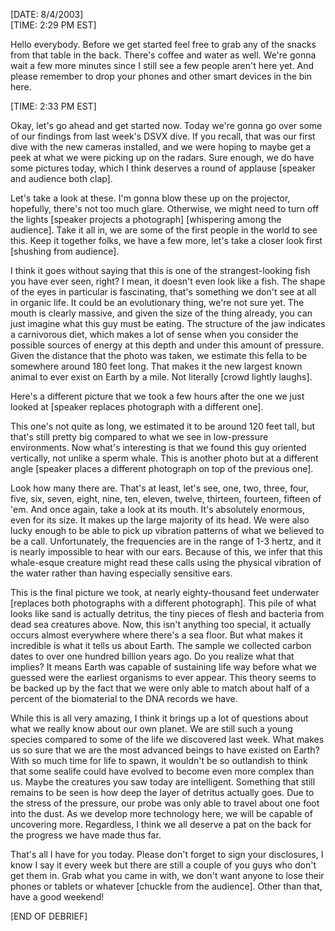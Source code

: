 \[DATE: 8/4/2003\]  
\[TIME: 2:29 PM EST\]

Hello everybody. Before we get started feel free to grab any of the snacks from that table in the back. There's coffee and water as well. We're gonna wait a few more minutes since I still see a few people aren't here yet. And please remember to drop your phones and other smart devices in the bin here.

\[TIME: 2:33 PM EST\]

Okay, let's go ahead and get started now. Today we're gonna go over some of our findings from last week's DSVX dive. If you recall, that was our first dive with the new cameras installed, and we were hoping to maybe get a peek at what we were picking up on the radars. Sure enough, we do have some pictures today, which I think deserves a round of applause \[speaker and audience both clap\].

Let's take a look at these. I'm gonna blow these up on the projector, hopefully, there's not too much glare. Otherwise, we might need to turn off the lights \[speaker projects a photograph\] \[whispering among the audience\]. Take it all in, we are some of the first people in the world to see this. Keep it together folks, we have a few more, let's take a closer look first \[shushing from audience\].

I think it goes without saying that this is one of the strangest-looking fish you have ever seen, right? I mean, it doesn't even look like a fish. The shape of the eyes in particular is fascinating, that's something we don't see at all in organic life. It could be an evolutionary thing, we're not sure yet. The mouth is clearly massive, and given the size of the thing already, you can just imagine what this guy must be eating. The structure of the jaw indicates a carnivorous diet, which makes a lot of sense when you consider the possible sources of energy at this depth and under this amount of pressure. Given the distance that the photo was taken, we estimate this fella to be somewhere around 180 feet long. That makes it the new largest known animal to ever exist on Earth by a mile. Not literally \[crowd lightly laughs\].

Here's a different picture that we took a few hours after the one we just looked at \[speaker replaces photograph with a different one\]. 

This one's not quite as long, we estimated it to be around 120 feet tall, but that's still pretty big compared to what we see in low-pressure environments. Now what's interesting is that we found this guy oriented vertically, not unlike a sperm whale. This is another photo but at a different angle \[speaker places a different photograph on top of the previous one\].

Look how many there are. That's at least, let's see, one, two, three, four, five, six, seven, eight, nine, ten, eleven, twelve, thirteen, fourteen, fifteen of 'em. And once again, take a look at its mouth. It's absolutely enormous, even for its size. It makes up the large majority of its head. We were also lucky enough to be able to pick up vibration patterns of what we believed to be a call. Unfortunately, the frequencies are in the range of 1-3 hertz, and it is nearly impossible to hear with our ears. Because of this, we infer that this whale-esque creature might read these calls using the physical vibration of the water rather than having especially sensitive ears.

This is the final picture we took, at nearly eighty-thousand feet underwater \[replaces both photographs with a different photograph\]. This pile of what looks like sand is actually detritus, the tiny pieces of flesh and bacteria from dead sea creatures above. Now, this isn't anything too special, it actually occurs almost everywhere where there's a sea floor. But what makes it incredible is what it tells us about Earth. The sample we collected carbon dates to over one hundred billion years ago. Do you realize what that implies? It means Earth was capable of sustaining life way before what we guessed were the earliest organisms to ever appear. This theory seems to be backed up by the fact that we were only able to match about half of a percent of the biomaterial to the DNA records we have.

While this is all very amazing, I think it brings up a lot of questions about what we really know about our own planet. We are still such a young species compared to some of the life we discovered last week. What makes us so sure that we are the most advanced beings to have existed on Earth? With so much time for life to spawn, it wouldn't be so outlandish to think that some sealife could have evolved to become even more complex than us. Maybe the creatures you saw today are intelligent. Something that still remains to be seen is how deep the layer of detritus actually goes. Due to the stress of the pressure, our probe was only able to travel about one foot into the dust. As we develop more technology here, we will be capable of uncovering more. Regardless, I think we all deserve a pat on the back for the progress we have made thus far.

That's all I have for you today. Please don't forget to sign your disclosures, I know I say it every week but there are still a couple of you guys who don't get them in. Grab what you came in with, we don't want anyone to lose their phones or tablets or whatever \[chuckle from the audience\]. Other than that, have a good weekend!

\[END OF DEBRIEF\]